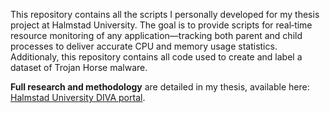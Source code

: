 This repository contains all the scripts I personally developed for my thesis project at Halmstad University. The goal is to provide scripts for real‑time resource monitoring of any application—tracking both parent and child processes to deliver accurate CPU and memory usage statistics. Additionaly, this repository contains all code used to create and label a dataset of Trojan Horse malware.

**Full research and methodology** are detailed in my thesis, available here: [Halmstad University DIVA portal](https://hh.diva-portal.org/smash/record.jsf?pid=diva2%3A1872390).
